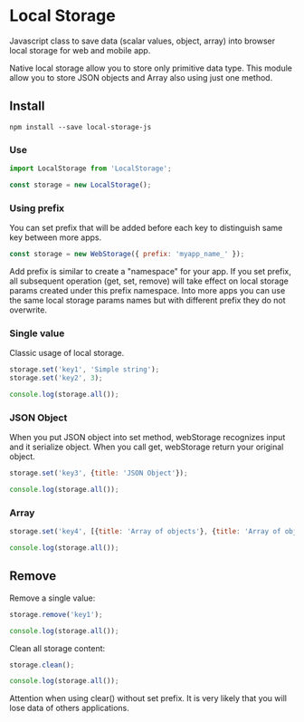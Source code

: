 # Local Storage
Javascript class to save data (scalar values, object, array) into browser local storage for web and mobile app.

Native local storage allow you to store only primitive data type. This module allow you to store JSON objects and Array also using just one method. 

## Install
```
npm install --save local-storage-js
```

### Use
```javascript
import LocalStorage from 'LocalStorage';

const storage = new LocalStorage();
```

### Using prefix
You can set prefix that will be added before each key 
to distinguish same key between more apps. 

```javascript
const storage = new WebStorage({ prefix: 'myapp_name_' });
```
Add prefix is similar to create a "namespace" for your app. 
If you set prefix, all subsequent operation (get, set, remove) 
will take effect on local storage params created under this prefix namespace.
Into more apps you can use the same local storage params names but 
with different prefix they do not overwrite.

### Single value
Classic usage of local storage.
```javascript
storage.set('key1', 'Simple string');
storage.set('key2', 3);

console.log(storage.all());
```

### JSON Object
When you put JSON object into set method, webStorage recognizes input and it serialize object. When you call get, webStorage return your original object.
```javascript
storage.set('key3', {title: 'JSON Object'});

console.log(storage.all());
```

### Array 
```javascript
storage.set('key4', [{title: 'Array of objects'}, {title: 'Array of objects'}]);

console.log(storage.all());
```

## Remove
Remove a single value:
```javascript
storage.remove('key1');

console.log(storage.all());
```


Clean all storage content:
```javascript
storage.clean();

console.log(storage.all());
```
Attention when using clear() without set prefix. 
It is very likely that you will lose data of others applications.


